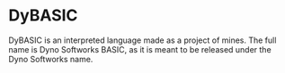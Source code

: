 # DyBASIC
DyBASIC is an interpreted language made as a project of mines. The full name is Dyno Softworks BASIC, as it is meant to be released under the Dyno Softworks name.

